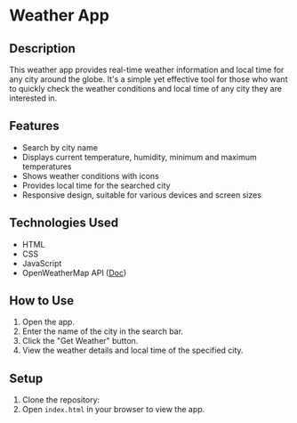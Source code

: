 # Weather App

## Description
This weather app provides real-time weather information and local time for any city around the globe. It's a simple yet effective tool for those who want to quickly check the weather conditions and local time of any city they are interested in.

## Features
- Search by city name
- Displays current temperature, humidity, minimum and maximum temperatures
- Shows weather conditions with icons
- Provides local time for the searched city
- Responsive design, suitable for various devices and screen sizes

## Technologies Used
- HTML
- CSS
- JavaScript
- OpenWeatherMap API ([Doc]([url](https://openweathermap.org/current)))

## How to Use
1. Open the app.
2. Enter the name of the city in the search bar.
3. Click the "Get Weather" button.
4. View the weather details and local time of the specified city.

## Setup
1. Clone the repository:
2. Open `index.html` in your browser to view the app.
